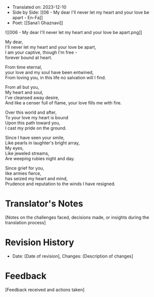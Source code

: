 
- Translated on: 2023-12-10  
- Side by Side: [[06 - My dear I'll never let my heart and your love be apart - En-Fa]]  
- Poet: [[Sana’i Ghaznavi]]  


![[006 - My dear I'll never let my heart and your love be apart.png]]


My dear,  
I'll never let my heart and your love be apart,  
I am your captive, though I'm free -   
forever bound at heart.  

From time eternal,   
your love and my soul have been entwined,   
From loving you, in this life no salvation will I find.  

From all but you,  
My heart and soul,  
I've cleansed away desire,  
And like a censer full of flame,
your love fills me with fire.  

Over this world and after,  
To your love my heart is bound  
Upon this path toward you,   
I cast my pride on the ground.  

Since I have seen your smile,   
Like pearls in laughter's bright array,  
My eyes,  
Like jeweled streams,  
Are weeping rubies night and day.  

Since grief for you,  
like armies fierce,  
has seized my heart and mind,  
Prudence and reputation to the winds I have resigned.  


# Translator's Notes
[Notes on the challenges faced, decisions made, or insights during the translation process]

# Revision History
- Date: [Date of revision], Changes: [Description of changes]

# Feedback
[Feedback received and actions taken]

